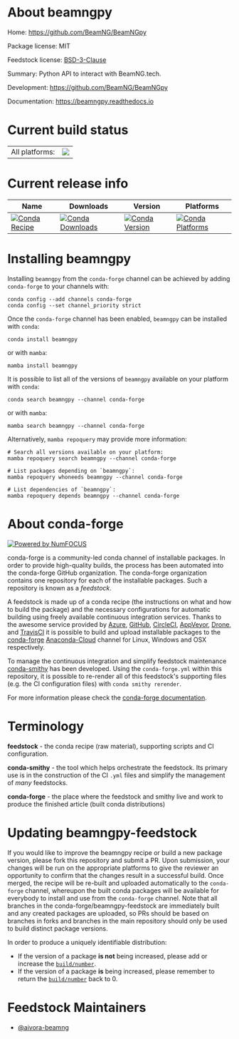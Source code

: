 About beamngpy
==============

Home: https://github.com/BeamNG/BeamNGpy

Package license: MIT

Feedstock license: [BSD-3-Clause](https://github.com/conda-forge/beamngpy-feedstock/blob/main/LICENSE.txt)

Summary: Python API to interact with BeamNG.tech.

Development: https://github.com/BeamNG/BeamNGpy

Documentation: https://beamngpy.readthedocs.io

Current build status
====================


<table><tr><td>All platforms:</td>
    <td>
      <a href="https://dev.azure.com/conda-forge/feedstock-builds/_build/latest?definitionId=16459&branchName=main">
        <img src="https://dev.azure.com/conda-forge/feedstock-builds/_apis/build/status/beamngpy-feedstock?branchName=main">
      </a>
    </td>
  </tr>
</table>

Current release info
====================

| Name | Downloads | Version | Platforms |
| --- | --- | --- | --- |
| [![Conda Recipe](https://img.shields.io/badge/recipe-beamngpy-green.svg)](https://anaconda.org/conda-forge/beamngpy) | [![Conda Downloads](https://img.shields.io/conda/dn/conda-forge/beamngpy.svg)](https://anaconda.org/conda-forge/beamngpy) | [![Conda Version](https://img.shields.io/conda/vn/conda-forge/beamngpy.svg)](https://anaconda.org/conda-forge/beamngpy) | [![Conda Platforms](https://img.shields.io/conda/pn/conda-forge/beamngpy.svg)](https://anaconda.org/conda-forge/beamngpy) |

Installing beamngpy
===================

Installing `beamngpy` from the `conda-forge` channel can be achieved by adding `conda-forge` to your channels with:

```
conda config --add channels conda-forge
conda config --set channel_priority strict
```

Once the `conda-forge` channel has been enabled, `beamngpy` can be installed with `conda`:

```
conda install beamngpy
```

or with `mamba`:

```
mamba install beamngpy
```

It is possible to list all of the versions of `beamngpy` available on your platform with `conda`:

```
conda search beamngpy --channel conda-forge
```

or with `mamba`:

```
mamba search beamngpy --channel conda-forge
```

Alternatively, `mamba repoquery` may provide more information:

```
# Search all versions available on your platform:
mamba repoquery search beamngpy --channel conda-forge

# List packages depending on `beamngpy`:
mamba repoquery whoneeds beamngpy --channel conda-forge

# List dependencies of `beamngpy`:
mamba repoquery depends beamngpy --channel conda-forge
```


About conda-forge
=================

[![Powered by
NumFOCUS](https://img.shields.io/badge/powered%20by-NumFOCUS-orange.svg?style=flat&colorA=E1523D&colorB=007D8A)](https://numfocus.org)

conda-forge is a community-led conda channel of installable packages.
In order to provide high-quality builds, the process has been automated into the
conda-forge GitHub organization. The conda-forge organization contains one repository
for each of the installable packages. Such a repository is known as a *feedstock*.

A feedstock is made up of a conda recipe (the instructions on what and how to build
the package) and the necessary configurations for automatic building using freely
available continuous integration services. Thanks to the awesome service provided by
[Azure](https://azure.microsoft.com/en-us/services/devops/), [GitHub](https://github.com/),
[CircleCI](https://circleci.com/), [AppVeyor](https://www.appveyor.com/),
[Drone](https://cloud.drone.io/welcome), and [TravisCI](https://travis-ci.com/)
it is possible to build and upload installable packages to the
[conda-forge](https://anaconda.org/conda-forge) [Anaconda-Cloud](https://anaconda.org/)
channel for Linux, Windows and OSX respectively.

To manage the continuous integration and simplify feedstock maintenance
[conda-smithy](https://github.com/conda-forge/conda-smithy) has been developed.
Using the ``conda-forge.yml`` within this repository, it is possible to re-render all of
this feedstock's supporting files (e.g. the CI configuration files) with ``conda smithy rerender``.

For more information please check the [conda-forge documentation](https://conda-forge.org/docs/).

Terminology
===========

**feedstock** - the conda recipe (raw material), supporting scripts and CI configuration.

**conda-smithy** - the tool which helps orchestrate the feedstock.
                   Its primary use is in the construction of the CI ``.yml`` files
                   and simplify the management of *many* feedstocks.

**conda-forge** - the place where the feedstock and smithy live and work to
                  produce the finished article (built conda distributions)


Updating beamngpy-feedstock
===========================

If you would like to improve the beamngpy recipe or build a new
package version, please fork this repository and submit a PR. Upon submission,
your changes will be run on the appropriate platforms to give the reviewer an
opportunity to confirm that the changes result in a successful build. Once
merged, the recipe will be re-built and uploaded automatically to the
`conda-forge` channel, whereupon the built conda packages will be available for
everybody to install and use from the `conda-forge` channel.
Note that all branches in the conda-forge/beamngpy-feedstock are
immediately built and any created packages are uploaded, so PRs should be based
on branches in forks and branches in the main repository should only be used to
build distinct package versions.

In order to produce a uniquely identifiable distribution:
 * If the version of a package **is not** being increased, please add or increase
   the [``build/number``](https://docs.conda.io/projects/conda-build/en/latest/resources/define-metadata.html#build-number-and-string).
 * If the version of a package **is** being increased, please remember to return
   the [``build/number``](https://docs.conda.io/projects/conda-build/en/latest/resources/define-metadata.html#build-number-and-string)
   back to 0.

Feedstock Maintainers
=====================

* [@aivora-beamng](https://github.com/aivora-beamng/)

